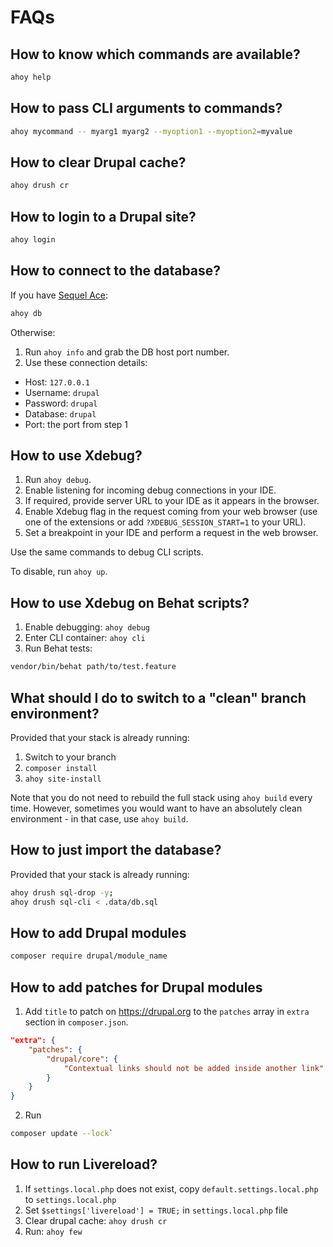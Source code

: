 # FAQs

## How to know which commands are available?

```bash
ahoy help
```

## How to pass CLI arguments to commands?

```bash
ahoy mycommand -- myarg1 myarg2 --myoption1 --myoption2=myvalue
```

## How to clear Drupal cache?

```bash
ahoy drush cr
```

## How to login to a Drupal site?

```bash
ahoy login
```

## How to connect to the database?

If you have [Sequel Ace](https://sequel-ace.com/):

```bash
ahoy db
```

Otherwise:

1. Run `ahoy info` and grab the DB host port number.
2. Use these connection details:

- Host: `127.0.0.1`
- Username: `drupal`
- Password: `drupal`
- Database: `drupal`
- Port: the port from step 1

## How to use Xdebug?

1. Run `ahoy debug`.
2. Enable listening for incoming debug connections in your IDE.
3. If required, provide server URL to your IDE as it appears in the browser.
4. Enable Xdebug flag in the request coming from your web browser (use one of
   the extensions or add `?XDEBUG_SESSION_START=1` to your URL).
5. Set a breakpoint in your IDE and perform a request in the web browser.

Use the same commands to debug CLI scripts.

To disable, run `ahoy up`.

## How to use Xdebug on Behat scripts?

1. Enable debugging: `ahoy debug`
2. Enter CLI container: `ahoy cli`
3. Run Behat tests:

```bash
vendor/bin/behat path/to/test.feature
```

## What should I do to switch to a "clean" branch environment?

Provided that your stack is already running:

1. Switch to your branch
2. `composer install`
3. `ahoy site-install`

Note that you do not need to rebuild the full stack using `ahoy build` every
time.
However, sometimes you would want to have an absolutely clean environment - in
that
case, use `ahoy build`.

## How to just import the database?

Provided that your stack is already running:

```bash
ahoy drush sql-drop -y;
ahoy drush sql-cli < .data/db.sql
```

## How to add Drupal modules

```bash
composer require drupal/module_name
```

## How to add patches for Drupal modules

1. Add `title` to patch on https://drupal.org to the `patches` array in `extra`
   section in `composer.json`.

```json
"extra": {
    "patches": {
        "drupal/core": {
            "Contextual links should not be added inside another link": "https://www.drupal.org/files/issues/contextual_links_should-2898875-3.patch"
        }
    }
}
```

2. Run

```bash
composer update --lock`
```

## How to run Livereload?

1. If `settings.local.php` does not exist, copy `default.settings.local.php`
   to `settings.local.php`
2. Set `$settings['livereload'] = TRUE;` in `settings.local.php` file
3. Clear drupal cache: `ahoy drush cr`
4. Run: `ahoy few`
